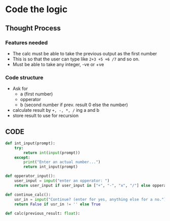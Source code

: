# Code the logic

## Thought Process
### Features needed
+ The calc must be able to take the previous output as the first number
+ This is so that the user can type like `2+3 +5 +6 /7` and so on.
+ Must be able to take any integer, -ve or +ve

### Code structure
+ Ask for
    + a (first number)
    + opperator
    + b (second number if prev. result 0 else the number)
+ calculate result by `+, -, *, /` ing a and b
+ store result to use for recursion

## CODE
```python
def int_input(prompt):
    try:
        return int(input(prompt))
    except:
        print("Enter an actual number...")
        return int_input(prompt)

def opperator_input():
    user_input = input("enter an opperator: ")
    return user_input if user_input in ["+", "-", "x", "/"] else opperator_input()

def continue_calc():
    usr_in = input("Continue? (enter for yes, anything else for a no.")
    return False if usr_in != '' else True
    
def calc(previous_result: float):
    
```

